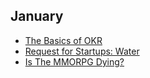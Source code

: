 ## January
- [The Basics of OKR](http://www.slideshare.net/HenrikJanVanderPol/how-to-outperform-anyone-else-introduction-to-okr)
- [Request for Startups: Water](https://blog.ycombinator.com/request-for-startups-water/)
- [Is The MMORPG Dying?](http://anewdomain.net/mmorpg-dying/)
